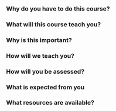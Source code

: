 
### Why do you have to do this course?

### What will this course teach you?

### Why is this important?

### How will we teach you?

### How will you be assessed?

### What is expected from you

### What resources are available?
